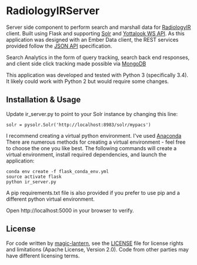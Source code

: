 # RadiologyIRServer
Server side component to perform search and marshall data for [RadiologyIR](https://github.com/magic-lantern/RadiologyIR) client. Built using Flask and supporting [Solr](http://lucene.apache.org/solr/) and [Yottalook WS API](http://yottalook.com/api). As this application was designed with an Ember Data client, the REST services provided follow the [JSON API](jsonapi.org) specification.

Search Analytics in the form of query tracking, search back end responses, and client side click tracking made possible via [MongoDB](https://www.mongodb.org/)

This application was developed and tested with Python 3 (specifically 3.4). It likely could work with Python 2 but would require some changes.

## Installation & Usage

Update ir_server.py to point to your Solr instance by changing this line:

```
solr = pysolr.Solr('http://localhost:8983/solr/mypacs')
```

I recommend creating a virtual python environment. I've used [Anaconda](https://www.continuum.io/downloads) There are numerous methods for creating a virtual environment - feel free to choose the one you like best. The following commands will create a virtual environment, install required dependencies, and launch the application:

```
conda env create -f flask_conda_env.yml
source activate flask
python ir_server.py
```
A pip requirements.txt file is also provided if you prefer to use pip and a different python virtual environment.

Open http://localhost:5000 in your browser to verify.

## License

For code written by [magic-lantern](https://github.com/magic-lantern), see the [LICENSE](LICENSE.md) file for license rights and limitations (Apache License, Version 2.0).
Code from other parties may have different licensing terms.
